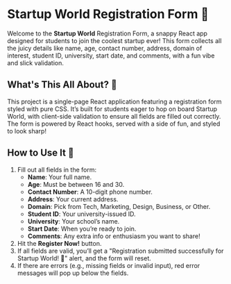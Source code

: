 # Startup World Registration Form 🚀

Welcome to the **Startup World** Registration Form, a snappy React app designed for students to join the coolest startup ever! This form collects all the juicy details like name, age, contact number, address, domain of interest, student ID, university, start date, and comments, with a fun vibe and slick validation.

## What's This All About? 🎉

This project is a single-page React application featuring a registration form styled with pure CSS. It’s built for students eager to hop on board Startup World, with client-side validation to ensure all fields are filled out correctly. The form is powered by React hooks, served with a side of fun, and styled to look sharp!

## How to Use It 📝

1. Fill out all fields in the form:
   - **Name**: Your full name.
   - **Age**: Must be between 16 and 30.
   - **Contact Number**: A 10-digit phone number.
   - **Address**: Your current address.
   - **Domain**: Pick from Tech, Marketing, Design, Business, or Other.
   - **Student ID**: Your university-issued ID.
   - **University**: Your school’s name.
   - **Start Date**: When you’re ready to join.
   - **Comments**: Any extra info or enthusiasm you want to share!
2. Hit the **Register Now!** button.
3. If all fields are valid, you’ll get a "Registration submitted successfully for Startup World! 🚀" alert, and the form will reset.
4. If there are errors (e.g., missing fields or invalid input), red error messages will pop up below the fields.